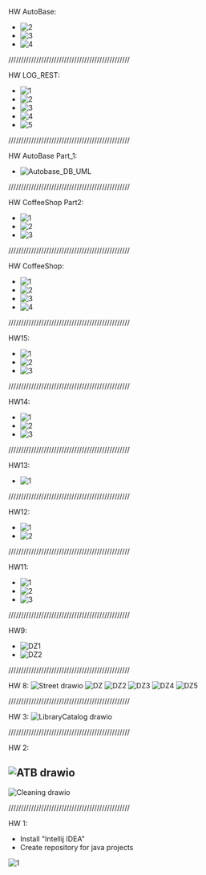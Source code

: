 HW AutoBase:
  - ![2](https://github.com/user-attachments/assets/003bac46-c934-49dc-97fd-142c04724157)
  - ![3](https://github.com/user-attachments/assets/c1c51017-3e85-46bd-a149-f2180d08662f)
  - ![4](https://github.com/user-attachments/assets/fe0a8960-6d9d-41b8-a68f-5b941520f1e0)

////////////////////////////////////////////////

HW LOG_REST:
  - ![1](https://github.com/user-attachments/assets/07d2eebe-0b8d-45cf-b852-b65a8b624476)
  - ![2](https://github.com/user-attachments/assets/e6e02ad7-aad7-4ffb-bedf-5237e828ba0c)
  - ![3](https://github.com/user-attachments/assets/7191b0a6-4939-42a6-9057-95e7e9a971d7)
  - ![4](https://github.com/user-attachments/assets/eed122e7-b355-428b-9f7c-a831704499fb)
  - ![5](https://github.com/user-attachments/assets/12a7c6ac-503f-470a-862d-3c18802971ec)

////////////////////////////////////////////////

HW AutoBase Part_1:
  - ![Autobase_DB_UML](https://github.com/user-attachments/assets/56b17b3e-7e20-498c-81e7-11657b9f0ab1)

////////////////////////////////////////////////

HW CoffeeShop Part2:
  - ![1](https://github.com/user-attachments/assets/4dd225c6-6a8f-48aa-886f-684143a4da9c)
  - ![2](https://github.com/user-attachments/assets/a82bb25f-f57e-4eb1-972e-d6237740f4e0)
  - ![3](https://github.com/user-attachments/assets/06bf5c51-ea1c-48da-82a3-b0e025584be9)

////////////////////////////////////////////////

HW CoffeeShop:
  - ![1](https://github.com/user-attachments/assets/af348ae5-290b-46fb-afea-a74d396a8a65)
  - ![2](https://github.com/user-attachments/assets/8d1596ad-d2a2-4bb1-af4f-738caf052f2f)
  - ![3](https://github.com/user-attachments/assets/b2893a18-7652-4b57-8fa0-362e9da2efa0)
  - ![4](https://github.com/user-attachments/assets/af0fece9-9c18-4239-bb5b-bc0705dc0505)

////////////////////////////////////////////////

HW15:
  - ![1](https://github.com/user-attachments/assets/4dead391-541f-43c0-ad43-a7d3269c07f2)
  - ![2](https://github.com/user-attachments/assets/7f3c28aa-9467-4c01-a10d-4f3c55f066b7)
  - ![3](https://github.com/user-attachments/assets/df220f82-4441-4e4e-bd34-ceebb92f6f81)

////////////////////////////////////////////////

HW14:
  - ![1](https://github.com/user-attachments/assets/7502d837-a21c-4bfe-a768-60b1112b1bd2)
  - ![2](https://github.com/user-attachments/assets/5e4d534e-cd69-4dd5-8d40-c26cd1a1e08c)
  - ![3](https://github.com/user-attachments/assets/0552d891-fc33-4a9d-89ee-073a0a08e840)

////////////////////////////////////////////////

HW13:
  - ![1](https://github.com/user-attachments/assets/104e3a27-f19d-4329-ae9e-983671ae29f4)

////////////////////////////////////////////////

HW12:
  - ![1](https://github.com/user-attachments/assets/375c758d-3283-4b76-b3c3-bbd40c634809)
  - ![2](https://github.com/user-attachments/assets/3410fca4-415b-429a-b355-4c0d7e9a39e5)

////////////////////////////////////////////////

HW11:
  - ![1](https://github.com/user-attachments/assets/83477264-6929-453f-ad3b-ca9a50d1ae86)
  - ![2](https://github.com/user-attachments/assets/921dc45b-b770-40eb-bf09-72cde4980903)
  - ![3](https://github.com/user-attachments/assets/0e7f624e-94c6-40e7-b5d7-72d61b014b1c)

////////////////////////////////////////////////

HW9:
  - ![DZ1](https://github.com/user-attachments/assets/94787795-1a87-4dfa-9f2d-3dd461e59c01)
  - ![DZ2](https://github.com/user-attachments/assets/134eccb6-1be2-4534-90d2-a7e61e5327d5)

////////////////////////////////////////////////

HW 8:
![Street drawio](https://github.com/user-attachments/assets/73c76460-d961-4993-897c-06c044eb35e5)
![DZ](https://github.com/user-attachments/assets/f5c23b81-08c7-4e6a-aeff-98d4b536c6e0)
![DZ2](https://github.com/user-attachments/assets/1c424831-4d4d-433d-988d-7c1768721026)
![DZ3](https://github.com/user-attachments/assets/9e4d892d-f5ab-4c56-a274-c8785d040fed)
![DZ4](https://github.com/user-attachments/assets/f82655b7-6430-4101-bd6a-e62f77b80116)
![DZ5](https://github.com/user-attachments/assets/0a0361a2-c6f3-4def-8a9c-78e18d36cc85)

////////////////////////////////////////////////

HW 3:
![LibraryCatalog drawio](https://github.com/user-attachments/assets/19159154-a1a6-4377-838f-dd621ae89bc1)

////////////////////////////////////////////////

HW 2:

![ATB drawio](https://github.com/user-attachments/assets/d66bf462-0036-42f5-a546-759dc23e085d)
------------------------------------------------
![Cleaning drawio](https://github.com/user-attachments/assets/52ce4dd9-aee2-4728-9689-2eb87170ab35)

////////////////////////////////////////////////

HW 1:
  - Install "Intellij IDEA"
  - Create repository for java projects

![1](https://github.com/user-attachments/assets/d9cb2724-4ff3-431e-896f-e9163a2dfebf)
